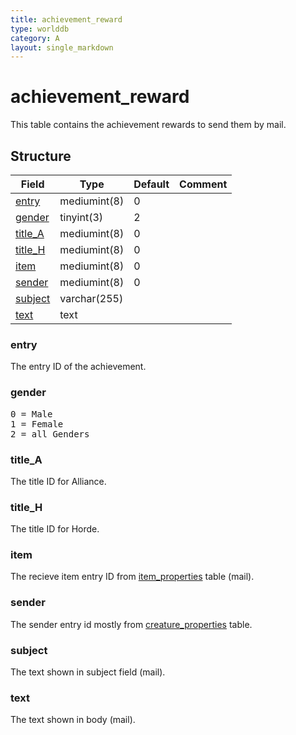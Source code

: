 ```yaml
---
title: achievement_reward
type: worlddb
category: A
layout: single_markdown
---
```


# achievement_reward
This table contains the achievement rewards to send them by mail.

## Structure

Field                                                                            | Type         | Default | Comment
-------------------------------------------------------------------------------- | ------------ | ------- | -------
[entry](#entry)                                                                  | mediumint(8) | 0       |        
[gender](#gender)                                                                | tinyint(3)   | 2       |        
[title_A](#title_A)                                                              | mediumint(8) | 0       |        
[title_H](#title_H)                                                              | mediumint(8) | 0       |        
[item](#item)                                                                    | mediumint(8) | 0       |        
[sender](#sender)                                                                | mediumint(8) | 0       |        
[subject](#subject)                                                              | varchar(255) |         |        
[text](#text)                                                                    | text         |         |        

### entry

The entry ID of the achievement.

### gender

<pre>
0 = Male
1 = Female
2 = all Genders
</pre>

### title_A

The title ID for Alliance.

### title_H

The title ID for Horde.

### item

The recieve item entry ID from [item_properties](/Wiki/database/world/item_properties/ "Item properties") table (mail).

### sender

The sender entry id mostly from [creature_properties](/Wiki/database/world/creature_properties/ "Creature properties") table.

### subject

The text shown in subject field (mail).

### text

The text shown in body (mail).